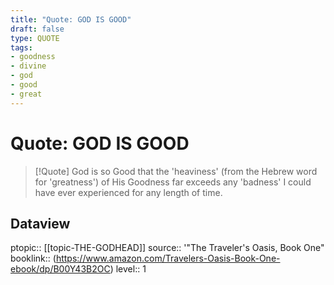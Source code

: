 ```yaml
---
title: "Quote: GOD IS GOOD"
draft: false
type: QUOTE
tags:
- goodness
- divine
- god
- good
- great
---
```


# Quote: GOD IS GOOD
> [!Quote]
> God is so Good that the 'heaviness' (from the Hebrew word for 'greatness') of His Goodness far exceeds any 'badness' I could have ever experienced for any length of time.

## Dataview
ptopic:: [[topic-THE-GODHEAD]]
source:: '"The Traveler's Oasis, Book One"
booklink:: (https://www.amazon.com/Travelers-Oasis-Book-One-ebook/dp/B00Y43B2OC)
level:: 1
